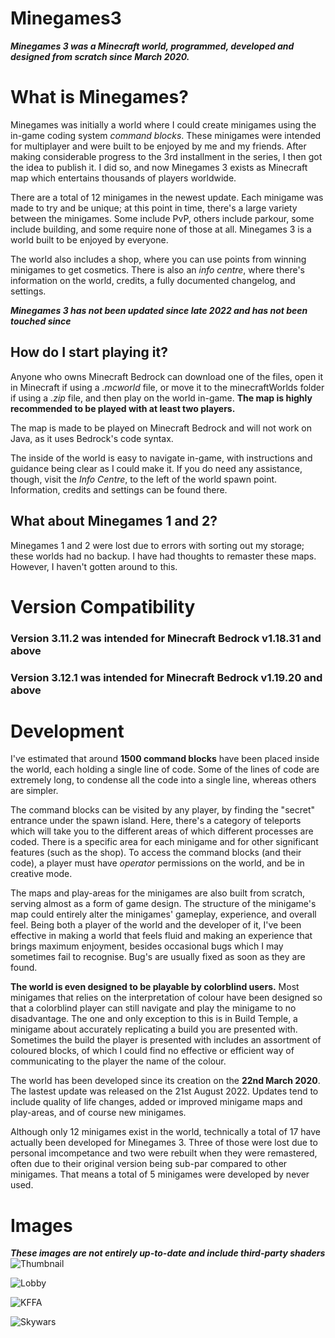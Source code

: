 # Minegames3
***Minegames 3 was a Minecraft world, programmed, developed and designed from scratch since March 2020.***

# What is Minegames?
Minegames was initially a world where I could create minigames using the in-game coding system *command blocks*.
These minigames were intended for multiplayer and were built to be enjoyed by me and my friends.
After making considerable progress to the 3rd installment in the series, I then got the idea to publish it.
I did so, and now Minegames 3 exists as Minecraft map which entertains thousands of players worldwide.

There are a total of 12 minigames in the newest update. Each minigame was made to try and be unique; at this point in time, there's a large variety between the minigames. Some include PvP, others include parkour, some include building, and some require none of those at all. Minegames 3 is a world built to be enjoyed by everyone.

The world also includes a shop, where you can use points from winning minigames to get cosmetics. There is also an *info centre*, where there's information on the world, credits, a fully documented changelog, and settings.

***Minegames 3 has not been updated since late 2022 and has not been touched since***

## How do I start playing it?
Anyone who owns Minecraft Bedrock can download one of the files, open it in Minecraft if using a *.mcworld* file, or move it to the minecraftWorlds folder if using a *.zip* file, and then play on the world in-game. **The map is highly recommended to be played with at least two players.**

The map is made to be played on Minecraft Bedrock and will not work on Java, as it uses Bedrock's code syntax.

The inside of the world is easy to navigate in-game, with instructions and guidance being clear as I could make it. If you do need any assistance, though, visit the *Info Centre*, to the left of the world spawn point. Information, credits and settings can be found there.

## What about Minegames 1 and 2?
Minegames 1 and 2 were lost due to errors with sorting out my storage; these worlds had no backup.
I have had thoughts to remaster these maps. However, I haven't gotten around to this.

# Version Compatibility

### Version 3.11.2 was intended for Minecraft Bedrock v1.18.31 and above
### Version 3.12.1 was intended for Minecraft Bedrock v1.19.20 and above

# Development
I've estimated that around **1500 command blocks** have been placed inside the world, each holding a single line of code. Some of the lines of code are extremely long, to condense all the code into a single line, whereas others are simpler.

The command blocks can be visited by any player, by finding the "secret" entrance under the spawn island. Here, there's a category of teleports which will take you to the different areas of which different processes are coded. There is a specific area for each minigame and for other significant features (such as the shop). To access the command blocks (and their code), a player must have *operator* permissions on the world, and be in creative mode.

The maps and play-areas for the minigames are also built from scratch, serving almost as a form of game design. The structure of the minigame's map could entirely alter the minigames' gameplay, experience, and overall feel. Being both a player of the world and the developer of it, I've been effective in making a world that feels fluid and making an experience that brings maximum enjoyment, besides occasional bugs which I may sometimes fail to recognise. Bug's are usually fixed as soon as they are found.

**The world is even designed to be playable by colorblind users.** Most minigames that relies on the interpretation of colour have been designed so that a colorblind player can still navigate and play the minigame to no disadvantage. The one and only exception to this is in Build Temple, a minigame about accurately replicating a build you are presented with. Sometimes the build the player is presented with includes an assortment of coloured blocks, of which I could find no effective or efficient way of communicating to the player the name of the colour.

The world has been developed since its creation on the **22nd March 2020**. The lastest update was released on the 21st August 2022. Updates tend to include quality of life changes, added or improved minigame maps and play-areas, and of course new minigames.

Although only 12 minigames exist in the world, technically a total of 17 have actually been developed for Minegames 3. Three of those were lost due to personal imcompetance and two were rebuilt when they were remastered, often due to their original version being sub-par compared to other minigames. That means a total of 5 minigames were developed by never used.

# Images
***These images are not entirely up-to-date and include third-party shaders***
![Thumbnail](https://user-images.githubusercontent.com/113607171/190509670-24c0564d-03bd-4d42-b052-c5bc780d91bb.png)

![Lobby](https://user-images.githubusercontent.com/113607171/190509565-d1612fe8-bfe7-467d-abf2-b23b93853963.png)

![KFFA](https://user-images.githubusercontent.com/113607171/190509643-b13bb007-498a-4f14-b6e8-fe14e6023d0e.png)

![Skywars](https://user-images.githubusercontent.com/113607171/190509528-32c16f03-35dd-43b9-8998-c3d3a5ea8bd1.png)

